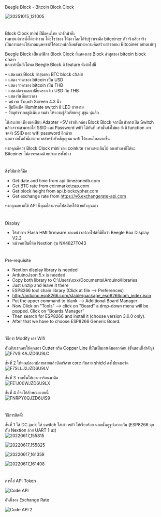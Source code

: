 Beegle Block - Bitcoin Block Clock<br>

![20251015_121005](https://github.com/user-attachments/assets/25775cb6-1751-44a2-8ab0-13b1db289f4e)

#

Block Clock mini ฝีมือคนไทย น่ารักน่าชัง<br>
เหมาะแก่การตั้งโต๊ะทำงาน โต๊ะโชว์ของ ให้ชาวโลกได้รับรู้ว่าเราคือ bitcoiner ตัวจริงเสียงจริง<br>
เป็นการแสดงให้มวลมนุษยชาติได้ตระหนักถึงพลังแห่งความคิดสร้างสรรค์ของ Bitcoiner อย่างแท้ทรู<br>

Beegle Block เป็นนาฬิกา Block Clock ที่แสดงเลข Block ล่าสุดของ bitcoin block chain<br>
และเท่านั้นยังไม่พอ Beegle Block มี feature ดังต่อไปนี้<br>

– แสดงเลข ฺBlock ล่าสุดของ BTC block chain<br>
– แสดง ราคาของ bitcoin เป็น USD<br>
– แสดง ราคาของ bitcoin เป็น THB<br>
– แสดงอัตราแลกเปลี่ยนระหว่าง USD กับ THB<br>
– แสดงวันที่และเวลา<br>
– หน้าจอ Touch Screen 4.3 นิ้ว<br>
– ปุ่มปิดเปิด illuminate switch มี LED สวยงาม<br>
– วัสดุทำจากอลูมิเนียม รมดำ ให้ความรู้สึกเรียบหรู สุขุม นุ่มลึก<br>

ใช้งานง่าย เพียงแค่เสียบ Adapter +5V เข้ากับกล่อง Block Block จากนั้นทำการเปิด Switch<br>
แล้วเราจะสามารถใส่ SSID และ Password wifi ได้ทันที เท่านั้นยังไม่พอ ยังมี function การจดจำ SSID และ wifi password อีกด้วย<br>
นอกจากนั้นยังมีเสาอากาศสำหรับรับสัญญาณ wifi ได้ระยะไกลมากขึ้น<br>

หากคุณคิดว่า Block Clock mini ของ coinkite ราคาแพงเกินไป ลองทำเองก็ได้นะ<br>
Bitcoiner ไม่ควรพลาดด้วยประการทั้งปวง<br>

#

สิ่งที่มันทำก็คือ <br>
* Get date and time from api.timezonedb.com<br>
* Get BTC rate from coinmarketcap.com<br>
* Get block height from api.blockcypher.com<br>
* Get exchange rate from https://v6.exchangerate-api.com<br>

หากคุณอยากใช้ API นี้คุณก็สามารถไปสมัครได้ด้วยตัวคุณเอง<br>

#

Display<br>
- ให้ทำการ Flash HMI firmware ของหน้าจอด้วยไฟล์ที่มีชื่อว่า Beegle Box Display V2.2<br>
- หน้าจอเป็นยี่ห้อ Nextion รุ่น NX4827T043<br>

#

Pre-requisite<br>
- Nextion display library is needed<br>
- ArduinoJson 5.x is needed<br>
- Copy both library to C:\Users\xxx\Documents\Arduino\libraries<br>
- Just unzip and leave it there<br>
- ESP8266 tool chain library (Click at file --> Preferences)<br>
- http://arduino.esp8266.com/stable/package_esp8266com_index.json<br>
- Put the upper command to blank --> Additional Board Manager<br>
- Now Click on "Tools" --> click on "Board" a drop-down menu will be popped. Click on "Boards Manager"<br>
- Then search for ESP8266 and install it (choose version 3.0.0 only).<br>
- After that we have to choose ESP8266 Generic Board.<br>

#

วิธีการ Modify เสา Wifi<br>

อันดับแรกเลยให้คุณเอา Cutter กรีด Copper Line ที่มันเป็นเสาเดิมออกก่อน (ขั้นตอนนี้สำคัญ)<br>
![F7VSIKAJZD6U9LC](https://github.com/user-attachments/assets/8b3f16be-ce7e-4616-89d3-ecb8e7476a54)

ขั้นที่ 2 ให้คุณปลอกปลายสายแล้วบัดกรีสาย core กับสาย shield ลงไปบนบอร์ด<br>
![F7SLLJ2JZD6U9LV](https://github.com/user-attachments/assets/9ba04c51-59e1-4f1e-bfa0-036b9aa65161)

ขั้นที่ 3 จากนั้นให้เอากาวร้อนมาติด<br>
![FE1J00WJZD6U9LX](https://github.com/user-attachments/assets/76b5ec25-8c12-44f4-aed6-8c086b5b9543)

ขั้นที่ 4 ก็จะได้ลักษณะแบบนี้<br>
![FNRPY0QJZD6UIS9](https://github.com/user-attachments/assets/3fc1edf3-4d17-4e94-be25-5e563f0a2d70)

#

วิธีการติดตั้ง<br>

ขั้นที่ 1 ใส่ DC jack ใส่ switch ใส่เสา wifi ให้เรียบร้อย นอกนั้นดูรูปเอาละกัน (ESP8266 คุยกับ Nextion ด้วย UART 1 นะ)<br>
![20220617_155815](https://github.com/user-attachments/assets/05b19cec-20c5-46f8-9943-cbe621ccced9)

![20220617_155825](https://github.com/user-attachments/assets/a68959ec-ddef-40e1-9000-79c099cb3081)

![20220617_161359](https://github.com/user-attachments/assets/b8c0349d-1f27-40b8-8768-4e1c70574993)

![20220617_161408](https://github.com/user-attachments/assets/a8b6b86d-92a3-430c-bf88-69ef60f21dbd)

#

การใส่ API Token<br>

![Code API](https://github.com/user-attachments/assets/2f2ee595-5572-4753-83e5-8e61916f5c16)

อันนี้ของ Exchange Rate<br>

![Code API 2](https://github.com/user-attachments/assets/2a8179c9-3bd9-4c4d-944f-72daad5d805c)
